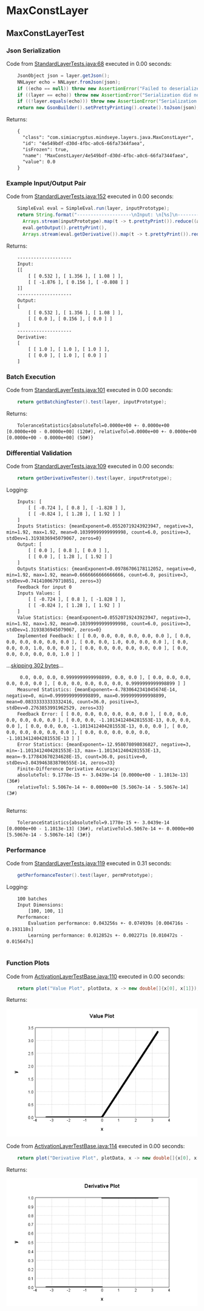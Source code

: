 # MaxConstLayer
## MaxConstLayerTest
### Json Serialization
Code from [StandardLayerTests.java:68](../../../../../../../src/main/java/com/simiacryptus/mindseye/test/StandardLayerTests.java#L68) executed in 0.00 seconds: 
```java
    JsonObject json = layer.getJson();
    NNLayer echo = NNLayer.fromJson(json);
    if ((echo == null)) throw new AssertionError("Failed to deserialize");
    if ((layer == echo)) throw new AssertionError("Serialization did not copy");
    if ((!layer.equals(echo))) throw new AssertionError("Serialization not equal");
    return new GsonBuilder().setPrettyPrinting().create().toJson(json);
```

Returns: 

```
    {
      "class": "com.simiacryptus.mindseye.layers.java.MaxConstLayer",
      "id": "4e549bdf-d30d-4fbc-a0c6-66fa7344faea",
      "isFrozen": true,
      "name": "MaxConstLayer/4e549bdf-d30d-4fbc-a0c6-66fa7344faea",
      "value": 0.0
    }
```



### Example Input/Output Pair
Code from [StandardLayerTests.java:152](../../../../../../../src/main/java/com/simiacryptus/mindseye/test/StandardLayerTests.java#L152) executed in 0.00 seconds: 
```java
    SimpleEval eval = SimpleEval.run(layer, inputPrototype);
    return String.format("--------------------\nInput: \n[%s]\n--------------------\nOutput: \n%s\n--------------------\nDerivative: \n%s",
      Arrays.stream(inputPrototype).map(t -> t.prettyPrint()).reduce((a, b) -> a + ",\n" + b).get(),
      eval.getOutput().prettyPrint(),
      Arrays.stream(eval.getDerivative()).map(t -> t.prettyPrint()).reduce((a, b) -> a + ",\n" + b).get());
```

Returns: 

```
    --------------------
    Input: 
    [[
    	[ [ 0.532 ], [ 1.356 ], [ 1.08 ] ],
    	[ [ -1.876 ], [ 0.156 ], [ -0.808 ] ]
    ]]
    --------------------
    Output: 
    [
    	[ [ 0.532 ], [ 1.356 ], [ 1.08 ] ],
    	[ [ 0.0 ], [ 0.156 ], [ 0.0 ] ]
    ]
    --------------------
    Derivative: 
    [
    	[ [ 1.0 ], [ 1.0 ], [ 1.0 ] ],
    	[ [ 0.0 ], [ 1.0 ], [ 0.0 ] ]
    ]
```



### Batch Execution
Code from [StandardLayerTests.java:101](../../../../../../../src/main/java/com/simiacryptus/mindseye/test/StandardLayerTests.java#L101) executed in 0.00 seconds: 
```java
    return getBatchingTester().test(layer, inputPrototype);
```

Returns: 

```
    ToleranceStatistics{absoluteTol=0.0000e+00 +- 0.0000e+00 [0.0000e+00 - 0.0000e+00] (120#), relativeTol=0.0000e+00 +- 0.0000e+00 [0.0000e+00 - 0.0000e+00] (50#)}
```



### Differential Validation
Code from [StandardLayerTests.java:109](../../../../../../../src/main/java/com/simiacryptus/mindseye/test/StandardLayerTests.java#L109) executed in 0.00 seconds: 
```java
    return getDerivativeTester().test(layer, inputPrototype);
```
Logging: 
```
    Inputs: [
    	[ [ -0.724 ], [ 0.8 ], [ -1.828 ] ],
    	[ [ -0.824 ], [ 1.28 ], [ 1.92 ] ]
    ]
    Inputs Statistics: {meanExponent=0.05520719243923947, negative=3, min=1.92, max=1.92, mean=0.10399999999999998, count=6.0, positive=3, stdDev=1.3193836945079067, zeros=0}
    Output: [
    	[ [ 0.0 ], [ 0.8 ], [ 0.0 ] ],
    	[ [ 0.0 ], [ 1.28 ], [ 1.92 ] ]
    ]
    Outputs Statistics: {meanExponent=0.09786706178112052, negative=0, min=1.92, max=1.92, mean=0.6666666666666666, count=6.0, positive=3, stdDev=0.7414100679710851, zeros=3}
    Feedback for input 0
    Inputs Values: [
    	[ [ -0.724 ], [ 0.8 ], [ -1.828 ] ],
    	[ [ -0.824 ], [ 1.28 ], [ 1.92 ] ]
    ]
    Value Statistics: {meanExponent=0.05520719243923947, negative=3, min=1.92, max=1.92, mean=0.10399999999999998, count=6.0, positive=3, stdDev=1.3193836945079067, zeros=0}
    Implemented Feedback: [ [ 0.0, 0.0, 0.0, 0.0, 0.0, 0.0 ], [ 0.0, 0.0, 0.0, 0.0, 0.0, 0.0 ], [ 0.0, 0.0, 1.0, 0.0, 0.0, 0.0 ], [ 0.0, 0.0, 0.0, 1.0, 0.0, 0.0 ], [ 0.0, 0.0, 0.0, 0.0, 0.0, 0.0 ], [ 0.0, 0.0, 0.0, 0.0, 0.0, 1.0 ] ]
```
...[skipping 302 bytes](etc/122.txt)...
```
     0.0, 0.0, 0.0, 0.9999999999998899, 0.0, 0.0 ], [ 0.0, 0.0, 0.0, 0.0, 0.0, 0.0 ], [ 0.0, 0.0, 0.0, 0.0, 0.0, 0.9999999999998899 ] ]
    Measured Statistics: {meanExponent=-4.7830642341045674E-14, negative=0, min=0.9999999999998899, max=0.9999999999998899, mean=0.08333333333332416, count=36.0, positive=3, stdDev=0.2763853991962529, zeros=33}
    Feedback Error: [ [ 0.0, 0.0, 0.0, 0.0, 0.0, 0.0 ], [ 0.0, 0.0, 0.0, 0.0, 0.0, 0.0 ], [ 0.0, 0.0, -1.1013412404281553E-13, 0.0, 0.0, 0.0 ], [ 0.0, 0.0, 0.0, -1.1013412404281553E-13, 0.0, 0.0 ], [ 0.0, 0.0, 0.0, 0.0, 0.0, 0.0 ], [ 0.0, 0.0, 0.0, 0.0, 0.0, -1.1013412404281553E-13 ] ]
    Error Statistics: {meanExponent=-12.958078098036827, negative=3, min=-1.1013412404281553E-13, max=-1.1013412404281553E-13, mean=-9.177843670234628E-15, count=36.0, positive=0, stdDev=3.0439463838706555E-14, zeros=33}
    Finite-Difference Derivative Accuracy:
    absoluteTol: 9.1778e-15 +- 3.0439e-14 [0.0000e+00 - 1.1013e-13] (36#)
    relativeTol: 5.5067e-14 +- 0.0000e+00 [5.5067e-14 - 5.5067e-14] (3#)
    
```

Returns: 

```
    ToleranceStatistics{absoluteTol=9.1778e-15 +- 3.0439e-14 [0.0000e+00 - 1.1013e-13] (36#), relativeTol=5.5067e-14 +- 0.0000e+00 [5.5067e-14 - 5.5067e-14] (3#)}
```



### Performance
Code from [StandardLayerTests.java:119](../../../../../../../src/main/java/com/simiacryptus/mindseye/test/StandardLayerTests.java#L119) executed in 0.31 seconds: 
```java
    getPerformanceTester().test(layer, permPrototype);
```
Logging: 
```
    100 batches
    Input Dimensions:
    	[100, 100, 1]
    Performance:
    	Evaluation performance: 0.043256s +- 0.074939s [0.004716s - 0.193118s]
    	Learning performance: 0.012852s +- 0.002271s [0.010472s - 0.015647s]
    
```

### Function Plots
Code from [ActivationLayerTestBase.java:110](../../../../../../../src/test/java/com/simiacryptus/mindseye/layers/java/ActivationLayerTestBase.java#L110) executed in 0.00 seconds: 
```java
    return plot("Value Plot", plotData, x -> new double[]{x[0], x[1]});
```

Returns: 

![Result](etc/test.658.png)



Code from [ActivationLayerTestBase.java:114](../../../../../../../src/test/java/com/simiacryptus/mindseye/layers/java/ActivationLayerTestBase.java#L114) executed in 0.00 seconds: 
```java
    return plot("Derivative Plot", plotData, x -> new double[]{x[0], x[2]});
```

Returns: 

![Result](etc/test.659.png)




